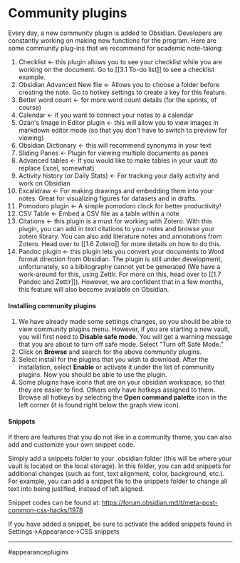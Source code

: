# Community plugins
Every day, a new community plugin is added to Obsidian. Developers are constantly working on making new functions for the program. Here are some community plug-ins that we recommend for academic note-taking:

1. Checklist <- this plugin allows you to see your checklist while you are working on the document. Go to [[3.1 To-do list]] to see a checklist example.
2. Obsidian Advanced New file <- Allows you to choose a folder before creating the note. Go to hotkey settings to create a key for this feature.
3. Better word count <- for more word count details (for the sprints, of course)
4. Calendar <- if you want to connect your notes to a calendar
5. Ozan's Image in Editor plugin <- this will allow you to view images in markdown editor mode (so that you don't have to switch to preview for viewing)
6. Obsidian Dictionary <- this will recommend synonyms in your text
7. Sliding Panes <- Plugin for viewing multiple documents as panes
8. Advanced tables <- If you would like to make tables in your vault (to replace Excel, somewhat)
9. Activity history (or Daily Stats) <- For tracking your daily activity and work on Obsidian
10. Excalidraw <- For making drawings and embedding them into your notes. Great for visualizing figures for datasets and in drafts.
11. Pomodoro plugin <- A simple pomodoro clock for better productivity!
12. CSV Table <- Embed a CSV file as a table within a note
13. Citations <- this plugin is a must for working with Zotero. With this plugin, you can add in text citations to your notes and browse your zotero library. You can also add literature notes and annotations from Zotero. Head over to [[1.6 Zotero]] for more details on how to do this.
14. Pandoc plugin <- this plugin lets you convert your documents to Word format direction from Obsidian. The plugin is still under development, unfortunately, so a bibliography cannot yet be generated (We have a work-around for this, using Zettlr. For more on this, head over to [[1.7 Pandoc and Zettlr]]). However, we are confident that in a few months, this feature will also become available on Obsidian.


#### Installing community plugins
1. We have already made some settings changes, so you should be able to view community plugins menu. However, if you are starting a new vault, you will first need to **Disable safe mode**. You will get a warning message that you are about to turn off safe mode. Select "Turn off Safe Mode."
2. Click on **Browse** and search for the above community plugins.
3. Select install for the plugins that you wish to download. After the installation, select **Enable** or activate it under the list of community plugins. Now you should be able to use the plugin.
4. Some plugins have icons that are on your obsidian workspace, so that they are easier to find. Others only have hotkeys assigned to them. Browse all hotkeys by selecting the **Open command palette** icon in the left corner (it is found right below the graph view icon).

#### Snippets
If there are features that you do not like in a community theme, you can also add and customize your own snippet code.

Simply add a snippets folder to your .obsidian folder (this will be where your vault is located on the local storage). In this folder, you can add snippets for additional changes (such as font, text alignment, color, background, etc.). For example, you can add a snippet file to the snippets folder to change all text into being justified, instead of left aligned.

Snippet codes can be found at: https://forum.obsidian.md/t/meta-post-common-css-hacks/1978

If you have added a snippet, be sure to activate the added snippets found in Settings->Appearance->CSS snippets


---
#appearanceplugins